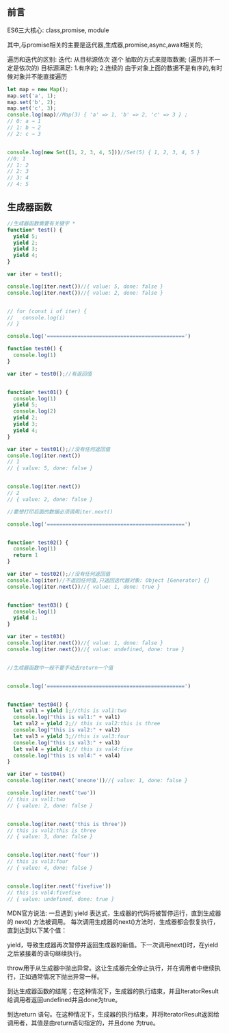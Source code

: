 ## 前言

ES6三大核心: class,promise, module

其中,与promise相关的主要是迭代器,生成器,promise,async,await相关的;<br>

遍历和迭代的区别:
迭代:
从目标源依次 逐个 抽取的方式来提取数据; (遍历并不一定是依次的)
目标源满足: 1.有序的; 2.连续的
由于对象上面的数据不是有序的,有时候对象并不能直接遍历

```javascript
let map = new Map();
map.set('a', 1);
map.set('b', 2);
map.set('c', 3);
console.log(map)//Map(3) { 'a' => 1, 'b' => 2, 'c' => 3 } ;
// 0: a → 1
// 1: b → 2
// 2: c → 3


console.log(new Set([1, 2, 3, 4, 5]))//Set(5) { 1, 2, 3, 4, 5 }
//0: 1
// 1: 2
// 2: 3
// 3: 4
// 4: 5

```

## 生成器函数

```javascript
//生成器函数需要有关键字 *
function* test() {
  yield 5;
  yield 2;
  yield 3;
  yield 4;
}

var iter = test();

console.log(iter.next())//{ value: 5, done: false }
console.log(iter.next())//{ value: 2, done: false }


// for (const i of iter) {
//   console.log(i)
// }

console.log('=============================================')

function test0() {
  console.log(1)
}

var iter = test0();//有返回值


function* test01() {
  console.log(1)
  yield 5;
  console.log(2)
  yield 2;
  yield 3;
  yield 4;
}

var iter = test01();//没有任何返回值
console.log(iter.next())
// 1
// { value: 5, done: false }


console.log(iter.next())
// 2
// { value: 2, done: false }

//要想打印后面的数据必须调用iter.next()

console.log('=============================================')


function* test02() {
  console.log(1)
  return 1
}

var iter = test02();//没有任何返回值
console.log(iter)//不返回任何值,只返回迭代器对象: Object [Generator] {}
console.log(iter.next())//{ value: 1, done: true }


function* test03() {
  console.log(1)
  yield 1;
}

var iter = test03()
console.log(iter.next())//{ value: 1, done: false }
console.log(iter.next())//{ value: undefined, done: true }


//生成器函数中一般不要手动去return一个值


console.log('=============================================')


function* test04() {
  let val1 = yield 1;//this is val1:two
  console.log("this is val1:" + val1)
  let val2 = yield 2;// this is val2:this is three
  console.log("this is val2:" + val2)
  let val3 = yield 3;//this is val3:four
  console.log("this is val3:" + val3)
  let val4 = yield 4;// this is val4:five
  console.log("this is val4:" + val4)
}

var iter = test04()
console.log(iter.next('oneone'))//{ value: 1, done: false }

console.log(iter.next('two'))
// this is val1:two
// { value: 2, done: false }


console.log(iter.next('this is three'))
// this is val2:this is three
// { value: 3, done: false }


console.log(iter.next('four'))
// this is val3:four
// { value: 4, done: false }


console.log(iter.next('fivefive'))
// this is val4:fivefive
// { value: undefined, done: true }
```

MDN官方说法:
一旦遇到 yield 表达式，生成器的代码将被暂停运行，直到生成器的 next() 方法被调用。
每次调用生成器的next()方法时，生成器都会恢复执行，直到达到以下某个值：

yield，导致生成器再次暂停并返回生成器的新值。下一次调用next()时，在yield之后紧接着的语句继续执行。

throw用于从生成器中抛出异常。这让生成器完全停止执行，并在调用者中继续执行，正如通常情况下抛出异常一样。

到达生成器函数的结尾；在这种情况下，生成器的执行结束，并且IteratorResult给调用者返回undefined并且done为true。

到达return 语句。在这种情况下，生成器的执行结束，并将IteratorResult返回给调用者，其值是由return语句指定的，并且done 为true。












